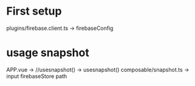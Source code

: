 # First setup
plugins/firebase.client.ts -> firebaseConfig

# usage snapshot
APP.vue ->  //usesnapshot() -> usesnapshot()
composable/snapshot.ts -> input firebaseStore path
